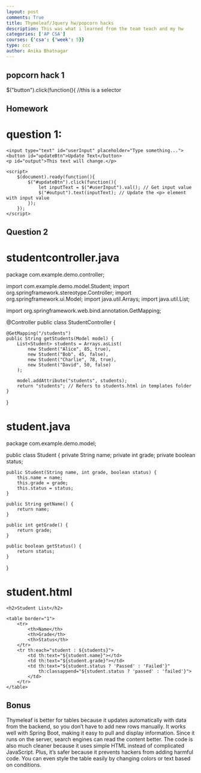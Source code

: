 ```yaml
---
layout: post
comments: True
title: Thymeleaf/Jquery hw/popcorn hacks
description: This was what i learned from the team teach and my hw 
categories: ['AP CSA']
courses: {'csa': {'week': 5}}
type: ccc
author: Anika Bhatnagar
---
```


## popcorn hack 1 
$("button").click(function(){ //this is a selector 

## Homework 
# question 1: 
<!DOCTYPE html>
<html lang="en">
<head>
    <meta charset="UTF-8">
    <meta name="viewport" content="width=device-width, initial-scale=1.0">
    <title>jQuery Dynamic Content Update</title>
    <script src="https://code.jquery.com/jquery-3.6.0.min.js"></script>
</head>
<body>

    <input type="text" id="userInput" placeholder="Type something...">
    <button id="updateBtn">Update Text</button>
    <p id="output">This text will change.</p>

    <script>
        $(document).ready(function(){
            $("#updateBtn").click(function(){
                let inputText = $("#userInput").val(); // Get input value
                $("#output").text(inputText); // Update the <p> element with input value
            });
        });
    </script>

</body>
</html>


## Question 2 
# studentcontroller.java 
package com.example.demo.controller;

import com.example.demo.model.Student;
import org.springframework.stereotype.Controller;
import org.springframework.ui.Model;
import java.util.Arrays;
import java.util.List;

import org.springframework.web.bind.annotation.GetMapping;

@Controller
public class StudentController {

    @GetMapping("/students")
    public String getStudents(Model model) {
        List<Student> students = Arrays.asList(
            new Student("Alice", 85, true),
            new Student("Bob", 45, false),
            new Student("Charlie", 78, true),
            new Student("David", 50, false)
        );

        model.addAttribute("students", students);
        return "students"; // Refers to students.html in templates folder
    }
}

# student.java

package com.example.demo.model;

public class Student {
    private String name;
    private int grade;
    private boolean status;

    public Student(String name, int grade, boolean status) {
        this.name = name;
        this.grade = grade;
        this.status = status;
    }

    public String getName() {
        return name;
    }

    public int getGrade() {
        return grade;
    }

    public boolean getStatus() {
        return status;
    }
}

# student.html 
<!DOCTYPE html>
<html xmlns:th="http://www.thymeleaf.org">
<head>
    <title>Student List</title>
    <style>
        .passed { color: green; }
        .failed { color: red; }
    </style>
</head>
<body>

    <h2>Student List</h2>

    <table border="1">
        <tr>
            <th>Name</th>
            <th>Grade</th>
            <th>Status</th>
        </tr>
        <tr th:each="student : ${students}">
            <td th:text="${student.name}"></td>
            <td th:text="${student.grade}"></td>
            <td th:text="${student.status ? 'Passed' : 'Failed'}" 
                th:classappend="${student.status ? 'passed' : 'failed'}">
            </td>
        </tr>
    </table>

</body>
</html>


## Bonus 

Thymeleaf is better for tables because it updates automatically with data from the backend, so you don’t have to add new rows manually. It works well with Spring Boot, making it easy to pull and display information. Since it runs on the server, search engines can read the content better. The code is also much cleaner because it uses simple HTML instead of complicated JavaScript. Plus, it’s safer because it prevents hackers from adding harmful code. You can even style the table easily by changing colors or text based on conditions.







